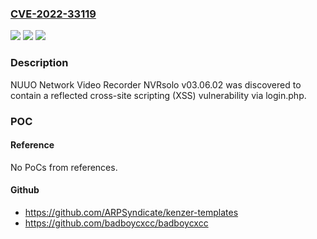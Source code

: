 ### [CVE-2022-33119](https://cve.mitre.org/cgi-bin/cvename.cgi?name=CVE-2022-33119)
![](https://img.shields.io/static/v1?label=Product&message=n%2Fa&color=blue)
![](https://img.shields.io/static/v1?label=Version&message=n%2Fa&color=blue)
![](https://img.shields.io/static/v1?label=Vulnerability&message=n%2Fa&color=brighgreen)

### Description

NUUO Network Video Recorder NVRsolo v03.06.02 was discovered to contain a reflected cross-site scripting (XSS) vulnerability via login.php.

### POC

#### Reference
No PoCs from references.

#### Github
- https://github.com/ARPSyndicate/kenzer-templates
- https://github.com/badboycxcc/badboycxcc

